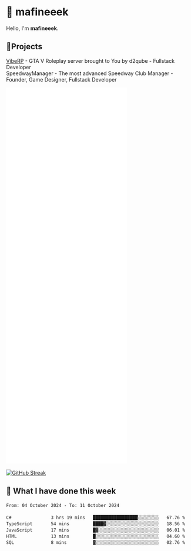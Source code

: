 # 👋 mafineeek
Hello, I'm **mafineeek**.

## 📝Projects

[VibeRP](https://v-rp.pl) - GTA V Roleplay server brought to You by d2qube - Fullstack Developer<br/>
SpeedwayManager - The most advanced Speedway Club Manager - Founder, Game Designer, Fullstack Developer


![](./github-metrics.svg)

[![GitHub Streak](https://streak-stats.demolab.com/?user=mafineeek)](https://git.io/streak-stats)

## 📰 What I have done this week
<!--START_SECTION:waka-->

```txt
From: 04 October 2024 - To: 11 October 2024

C#               3 hrs 19 mins   █████████████████░░░░░░░░   67.76 %
TypeScript       54 mins         ████▓░░░░░░░░░░░░░░░░░░░░   18.56 %
JavaScript       17 mins         █▓░░░░░░░░░░░░░░░░░░░░░░░   06.01 %
HTML             13 mins         █░░░░░░░░░░░░░░░░░░░░░░░░   04.60 %
SQL              8 mins          ▓░░░░░░░░░░░░░░░░░░░░░░░░   02.76 %
```

<!--END_SECTION:waka-->
